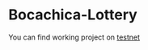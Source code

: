 # Bocachica-Lottery

You can find working project on [testnet](https://bocachica-lottery-test-r7wcii9ja-gastonov.vercel.app/0)